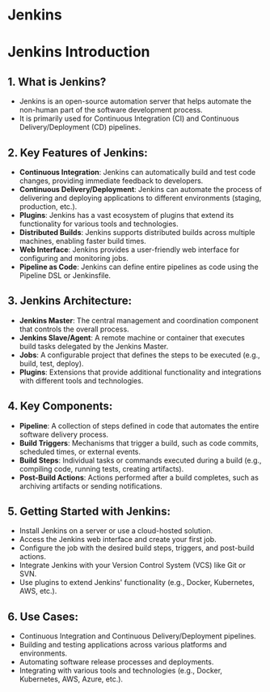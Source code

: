 # Jenkins

# Jenkins Introduction

## 1. What is Jenkins?
- Jenkins is an open-source automation server that helps automate the non-human part of the software development process.
- It is primarily used for Continuous Integration (CI) and Continuous Delivery/Deployment (CD) pipelines.

## 2. Key Features of Jenkins:
- **Continuous Integration**: Jenkins can automatically build and test code changes, providing immediate feedback to developers.
- **Continuous Delivery/Deployment**: Jenkins can automate the process of delivering and deploying applications to different environments (staging, production, etc.).
- **Plugins**: Jenkins has a vast ecosystem of plugins that extend its functionality for various tools and technologies.
- **Distributed Builds**: Jenkins supports distributed builds across multiple machines, enabling faster build times.
- **Web Interface**: Jenkins provides a user-friendly web interface for configuring and monitoring jobs.
- **Pipeline as Code**: Jenkins can define entire pipelines as code using the Pipeline DSL or Jenkinsfile.

## 3. Jenkins Architecture:
- **Jenkins Master**: The central management and coordination component that controls the overall process.
- **Jenkins Slave/Agent**: A remote machine or container that executes build tasks delegated by the Jenkins Master.
- **Jobs**: A configurable project that defines the steps to be executed (e.g., build, test, deploy).
- **Plugins**: Extensions that provide additional functionality and integrations with different tools and technologies.

## 4. Key Components:
- **Pipeline**: A collection of steps defined in code that automates the entire software delivery process.
- **Build Triggers**: Mechanisms that trigger a build, such as code commits, scheduled times, or external events.
- **Build Steps**: Individual tasks or commands executed during a build (e.g., compiling code, running tests, creating artifacts).
- **Post-Build Actions**: Actions performed after a build completes, such as archiving artifacts or sending notifications.

## 5. Getting Started with Jenkins:
- Install Jenkins on a server or use a cloud-hosted solution.
- Access the Jenkins web interface and create your first job.
- Configure the job with the desired build steps, triggers, and post-build actions.
- Integrate Jenkins with your Version Control System (VCS) like Git or SVN.
- Use plugins to extend Jenkins' functionality (e.g., Docker, Kubernetes, AWS, etc.).

## 6. Use Cases:
- Continuous Integration and Continuous Delivery/Deployment pipelines.
- Building and testing applications across various platforms and environments.
- Automating software release processes and deployments.
- Integrating with various tools and technologies (e.g., Docker, Kubernetes, AWS, Azure, etc.).